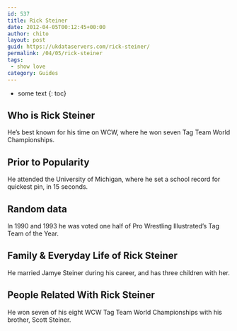 ```yaml
---
id: 537
title: Rick Steiner
date: 2012-04-05T00:12:45+00:00
author: chito
layout: post
guid: https://ukdataservers.com/rick-steiner/
permalink: /04/05/rick-steiner
tags:
 - show love
category: Guides
---
```


* some text
{: toc}
          
          
## Who is  Rick Steiner
                  
                  
                  
He&#8217;s best known for his time on WCW, where he won seven Tag Team World Championships.
                  
                
                
                
## Prior to Popularity 
                  
                  
                  
He attended the University of Michigan, where he set a school record for quickest pin, in 15 seconds.
                  
                
                
                
## Random data 
                  
                  
                  
In 1990 and 1993 he was voted one half of Pro Wrestling Illustrated&#8217;s Tag Team of the Year.
                  
                
                
                
## Family & Everyday Life of Rick Steiner
                  
                  
                  
He married Jamye Steiner during his career, and has three children with her.
                  
                
                
                
## People Related With  Rick Steiner
                  
                  
                  
He won seven of his eight WCW Tag Team World Championships with his brother, Scott Steiner.
                  
                
              
            
          
          
          
    
    
  
